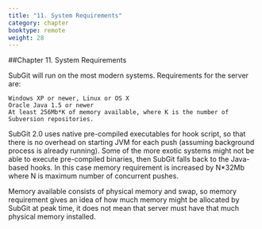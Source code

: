 ```yaml
---
title: "11. System Requirements"
category: chapter
booktype: remote
weight: 28
---
```

##Chapter 11. System Requirements

SubGit will run on the most modern systems. Requirements for the server are:

    Windows XP or newer, Linux or OS X
    Oracle Java 1.5 or newer
    At least 256Mb*K of memory available, where K is the number of Subversion repositories.

SubGit 2.0 uses native pre-compiled executables for hook script, so that there is no overhead on starting JVM for each push (assuming background process is already running). Some of the more exotic systems might not be able to execute pre-compiled binaries, then SubGit falls back to the Java-based hooks. In this case memory requirement is increased by N\*32Mb where N is maximum number of concurrent pushes.

Memory available consists of physical memory and swap, so memory requirement gives an idea of how much memory might be allocated by SubGit at peak time, it does not mean that server must have that much physical memory installed.